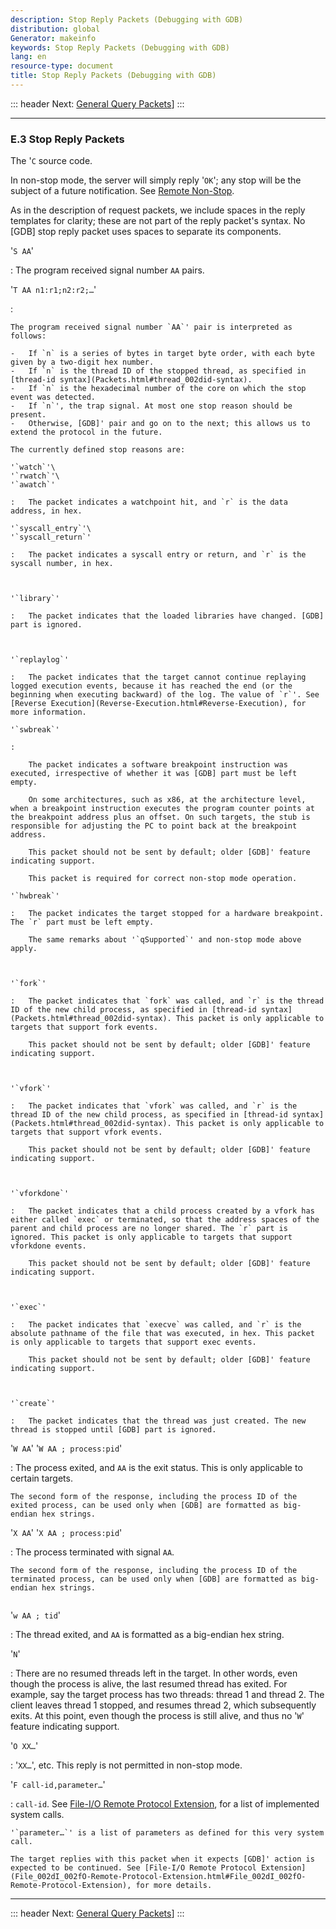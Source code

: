 ```yaml
---
description: Stop Reply Packets (Debugging with GDB)
distribution: global
Generator: makeinfo
keywords: Stop Reply Packets (Debugging with GDB)
lang: en
resource-type: document
title: Stop Reply Packets (Debugging with GDB)
---
```

::: header
Next: [General Query Packets](General-Query-Packets.html#General-Query-Packets)]
:::

---

### E.3 Stop Reply Packets

The '`C` source code.

In non-stop mode, the server will simply reply '`OK`'; any stop will be the subject of a future notification. See [Remote Non-Stop](Remote-Non_002dStop.html#Remote-Non_002dStop).

As in the description of request packets, we include spaces in the reply templates for clarity; these are not part of the reply packet's syntax. No [GDB] stop reply packet uses spaces to separate its components.

'`S AA`'

:   The program received signal number `AA` pairs.

'`T AA n1:r1;n2:r2;…`'

:

```
The program received signal number `AA`' pair is interpreted as follows:

-   If `n` is a series of bytes in target byte order, with each byte given by a two-digit hex number.
-   If `n` is the thread ID of the stopped thread, as specified in [thread-id syntax](Packets.html#thread_002did-syntax).
-   If `n` is the hexadecimal number of the core on which the stop event was detected.
-   If `n`', the trap signal. At most one stop reason should be present.
-   Otherwise, [GDB]' pair and go on to the next; this allows us to extend the protocol in the future.

The currently defined stop reasons are:

'`watch`'\
'`rwatch`'\
'`awatch`'

:   The packet indicates a watchpoint hit, and `r` is the data address, in hex.

'`syscall_entry`'\
'`syscall_return`'

:   The packet indicates a syscall entry or return, and `r` is the syscall number, in hex.

    

'`library`'

:   The packet indicates that the loaded libraries have changed. [GDB] part is ignored.

    

'`replaylog`'

:   The packet indicates that the target cannot continue replaying logged execution events, because it has reached the end (or the beginning when executing backward) of the log. The value of `r`'. See [Reverse Execution](Reverse-Execution.html#Reverse-Execution), for more information.

'`swbreak`'

:   

    The packet indicates a software breakpoint instruction was executed, irrespective of whether it was [GDB] part must be left empty.

    On some architectures, such as x86, at the architecture level, when a breakpoint instruction executes the program counter points at the breakpoint address plus an offset. On such targets, the stub is responsible for adjusting the PC to point back at the breakpoint address.

    This packet should not be sent by default; older [GDB]' feature indicating support.

    This packet is required for correct non-stop mode operation.

'`hwbreak`'

:   The packet indicates the target stopped for a hardware breakpoint. The `r` part must be left empty.

    The same remarks about '`qSupported`' and non-stop mode above apply.

    

'`fork`'

:   The packet indicates that `fork` was called, and `r` is the thread ID of the new child process, as specified in [thread-id syntax](Packets.html#thread_002did-syntax). This packet is only applicable to targets that support fork events.

    This packet should not be sent by default; older [GDB]' feature indicating support.

    

'`vfork`'

:   The packet indicates that `vfork` was called, and `r` is the thread ID of the new child process, as specified in [thread-id syntax](Packets.html#thread_002did-syntax). This packet is only applicable to targets that support vfork events.

    This packet should not be sent by default; older [GDB]' feature indicating support.

    

'`vforkdone`'

:   The packet indicates that a child process created by a vfork has either called `exec` or terminated, so that the address spaces of the parent and child process are no longer shared. The `r` part is ignored. This packet is only applicable to targets that support vforkdone events.

    This packet should not be sent by default; older [GDB]' feature indicating support.

    

'`exec`'

:   The packet indicates that `execve` was called, and `r` is the absolute pathname of the file that was executed, in hex. This packet is only applicable to targets that support exec events.

    This packet should not be sent by default; older [GDB]' feature indicating support.

    

'`create`'

:   The packet indicates that the thread was just created. The new thread is stopped until [GDB] part is ignored.
```

'`W AA`'
'`W AA ; process:pid`'

:   The process exited, and `AA` is the exit status. This is only applicable to certain targets.

```
The second form of the response, including the process ID of the exited process, can be used only when [GDB] are formatted as big-endian hex strings.
```

'`X AA`'
'`X AA ; process:pid`'

:   The process terminated with signal `AA`.

```
The second form of the response, including the process ID of the terminated process, can be used only when [GDB] are formatted as big-endian hex strings.


```

'`w AA ; tid`'

:   The thread exited, and `AA` is formatted as a big-endian hex string.

'`N`'

:   There are no resumed threads left in the target. In other words, even though the process is alive, the last resumed thread has exited. For example, say the target process has two threads: thread 1 and thread 2. The client leaves thread 1 stopped, and resumes thread 2, which subsequently exits. At this point, even though the process is still alive, and thus no '`W`' feature indicating support.

'`O XX…`'

:   '`XX…`', etc. This reply is not permitted in non-stop mode.

'`F call-id,parameter…`'

:   `call-id`. See [File-I/O Remote Protocol Extension](File_002dI_002fO-Remote-Protocol-Extension.html#File_002dI_002fO-Remote-Protocol-Extension), for a list of implemented system calls.

```
'`parameter…`' is a list of parameters as defined for this very system call.

The target replies with this packet when it expects [GDB]' action is expected to be continued. See [File-I/O Remote Protocol Extension](File_002dI_002fO-Remote-Protocol-Extension.html#File_002dI_002fO-Remote-Protocol-Extension), for more details.
```

---

::: header
Next: [General Query Packets](General-Query-Packets.html#General-Query-Packets)]
:::
